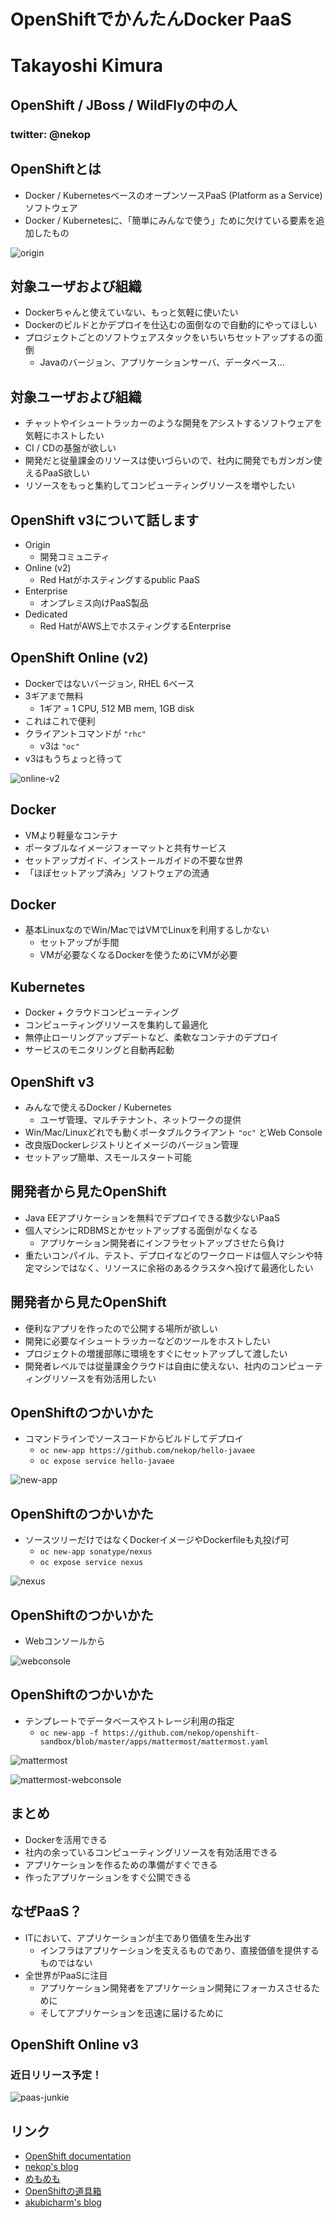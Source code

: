 # OpenShiftでかんたんDocker PaaS



# Takayoshi Kimura
## OpenShift / JBoss / WildFlyの中の人
### twitter: @nekop



## OpenShiftとは
<!-- .slide: data-background="images/openshift-jjug/openshift_reverse.png" data-background-size="512px" data-background-position="top right" -->

- Docker / KubernetesベースのオープンソースPaaS (Platform as a Service)ソフトウェア
- Docker / Kubernetesに、「簡単にみんなで使う」ために欠けている要素を追加したもの



![origin](images/openshift-jjug/origin-overview.png)



## 対象ユーザおよび組織

- Dockerちゃんと使えていない、もっと気軽に使いたい
- Dockerのビルドとかデプロイを仕込むの面倒なので自動的にやってほしい
- プロジェクトごとのソフトウェアスタックをいちいちセットアップするの面倒
  - Javaのバージョン、アプリケーションサーバ、データベース...



## 対象ユーザおよび組織

- チャットやイシュートラッカーのような開発をアシストするソフトウェアを気軽にホストしたい
- CI / CDの基盤が欲しい
- 開発だと従量課金のリソースは使いづらいので、社内に開発でもガンガン使えるPaaS欲しい
- リソースをもっと集約してコンピューティングリソースを増やしたい



## OpenShift v3について話します

- Origin
  - 開発コミュニティ
- Online (v2)
  - Red Hatがホスティングするpublic PaaS
- Enterprise
  - オンプレミス向けPaaS製品
- Dedicated
  - Red HatがAWS上でホスティングするEnterprise



## OpenShift Online (v2)

- Dockerではないバージョン, RHEL 6ベース
- 3ギアまで無料
  - 1ギア = 1 CPU, 512 MB mem, 1GB disk
- これはこれで便利
- クライアントコマンドが `"rhc"`
  - v3は `"oc"`
- v3はもうちょっと待って



![online-v2](images/openshift-jjug/online-v2.png)



## Docker
<!-- .slide: data-background="images/openshift-jjug/docker-logo-dark-trans.png" data-background-size="256px" data-background-position="top right" -->

- VMより軽量なコンテナ
- ポータブルなイメージフォーマットと共有サービス
- セットアップガイド、インストールガイドの不要な世界
- 「ほぼセットアップ済み」ソフトウェアの流通



## Docker
<!-- .slide: data-background="images/openshift-jjug/docker-logo-dark-trans.png" data-background-size="256px" data-background-position="top right" -->

- 基本LinuxなのでWin/MacではVMでLinuxを利用するしかない
  - セットアップが手間
  - VMが必要なくなるDockerを使うためにVMが必要



## Kubernetes
<!-- .slide: data-background="images/openshift-jjug/k8s-logo-dark-trans.png" data-background-size="256px" data-background-position="top right" -->

- Docker + クラウドコンピューティング
- コンピューティングリソースを集約して最適化
- 無停止ローリングアップデートなど、柔軟なコンテナのデプロイ
- サービスのモニタリングと自動再起動



## OpenShift v3
<!-- .slide: data-background="images/openshift-jjug/openshift_reverse.png" data-background-size="512px" data-background-position="top right" -->

- みんなで使えるDocker / Kubernetes
  - ユーザ管理、マルチテナント、ネットワークの提供
- Win/Mac/Linuxどれでも動くポータブルクライアント `"oc"` とWeb Console
- 改良版Dockerレジストリとイメージのバージョン管理
- セットアップ簡単、スモールスタート可能



## 開発者から見たOpenShift

- Java EEアプリケーションを無料でデプロイできる数少ないPaaS
- 個人マシンにRDBMSとかセットアップする面倒がなくなる
  - アプリケーション開発者にインフラセットアップさせたら負け
- 重たいコンパイル、テスト、デプロイなどのワークロードは個人マシンや特定マシンではなく、リソースに余裕のあるクラスタへ投げて最適化したい



## 開発者から見たOpenShift

- 便利なアプリを作ったので公開する場所が欲しい
- 開発に必要なイシュートラッカーなどのツールをホストしたい
- プロジェクトの増援部隊に環境をすぐにセットアップして渡したい
- 開発者レベルでは従量課金クラウドは自由に使えない、社内のコンピューティングリソースを有効活用したい



## OpenShiftのつかいかた

- コマンドラインでソースコードからビルドしてデプロイ
  - `oc new-app https://github.com/nekop/hello-javaee`
  - `oc expose service hello-javaee`



![new-app](images/openshift-jjug/newapp.png)



## OpenShiftのつかいかた

- ソースツリーだけではなくDockerイメージやDockerfileも丸投げ可
  - `oc new-app sonatype/nexus`
  - `oc expose service nexus`



![nexus](images/openshift-jjug/nexus.png)



## OpenShiftのつかいかた

- Webコンソールから



![webconsole](images/openshift-jjug/webconsole.png)



## OpenShiftのつかいかた

- テンプレートでデータベースやストレージ利用の指定
  - `oc new-app -f https://github.com/nekop/openshift-sandbox/blob/master/apps/mattermost/mattermost.yaml`



![mattermost](images/openshift-jjug/mattermost.png)



![mattermost-webconsole](images/openshift-jjug/mattermost-webconsole.png)



## まとめ

- Dockerを活用できる
- 社内の余っているコンピューティングリソースを有効活用できる
- アプリケーションを作るための準備がすぐできる
- 作ったアプリケーションをすぐ公開できる



## なぜPaaS？

- ITにおいて、アプリケーションが主であり価値を生み出す
  - インフラはアプリケーションを支えるものであり、直接価値を提供するものではない
- 全世界がPaaSに注目
  - アプリケーション開発者をアプリケーション開発にフォーカスさせるために
  - そしてアプリケーションを迅速に届けるために



## OpenShift Online v3

### 近日リリース予定！



![paas-junkie](images/openshift-jjug/paas-junkie.png)



## リンク

- [OpenShift documentation](https://docs.openshift.org/latest/welcome/index.html)
- [nekop's blog](http://nekop.hatenablog.com/)
- [めもめも](http://enakai00.hatenablog.com/)
- [OpenShiftの道具箱](http://jp-redhat.com/openeye_online/column/omizo/)
- [akubicharm's blog](http://akubicharm.hatenablog.com/)


